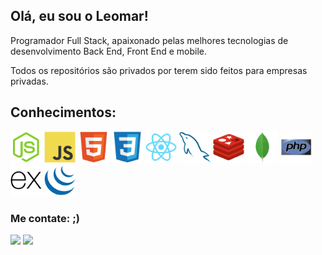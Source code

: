 
## Olá, eu sou o Leomar! 

Programador Full Stack, apaixonado pelas melhores tecnologias de desenvolvimento Back End, Front End e mobile.

Todos os repositórios são privados por terem sido feitos para empresas privadas.

## Conhecimentos:
[<img src="https://raw.githubusercontent.com/devicons/devicon/master/icons/nodejs/nodejs-original.svg" width="50" heigth="50" />]()
[<img src="https://raw.githubusercontent.com/devicons/devicon/master/icons/javascript/javascript-original.svg" width="50" heigth="50" />]()
[<img src="https://raw.githubusercontent.com/devicons/devicon/master/icons/html5/html5-original.svg" width="50" heigth="50" />]()
[<img src="https://raw.githubusercontent.com/devicons/devicon/master/icons/css3/css3-original.svg" width="50" heigth="50" />]()
[<img src="https://raw.githubusercontent.com/devicons/devicon/master/icons/react/react-original.svg" width="50" heigth="50" />]()
[<img src="https://raw.githubusercontent.com/devicons/devicon/master/icons/mysql/mysql-original.svg" width="50" heigth="50" />]()
[<img src="https://raw.githubusercontent.com/devicons/devicon/master/icons/redis/redis-original.svg" width="50" heigth="50" />]()
[<img src="https://raw.githubusercontent.com/devicons/devicon/master/icons/mongodb/mongodb-original.svg" width="50" heigth="50" />]()
[<img src="https://raw.githubusercontent.com/devicons/devicon/master/icons/php/php-original.svg" width="50" heigth="50" />]()
[<img src="https://raw.githubusercontent.com/devicons/devicon/master/icons/express/express-original.svg" width="50" heigth="50" />]()
[<img src="https://raw.githubusercontent.com/devicons/devicon/master/icons/jquery/jquery-original.svg" width="50" heigth="50" />]()

### Me contate: ;)
[<img src="https://img.shields.io/badge/linkedin-%230077B5.svg?&style=for-the-badge&logo=linkedin&logoColor=white" />](https://www.linkedin.com/in/leomar-sousa-766139216/)
[<img src="https://img.shields.io/badge/whatsapp-%23128c7e.svg?&style=for-the-badge&logo=whatsapp&logoColor=white" />](https://wa.me/5598981487069)
